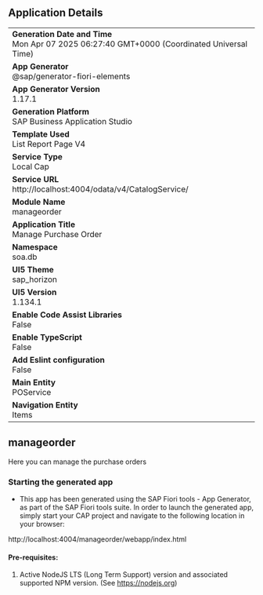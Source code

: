 ## Application Details
|               |
| ------------- |
|**Generation Date and Time**<br>Mon Apr 07 2025 06:27:40 GMT+0000 (Coordinated Universal Time)|
|**App Generator**<br>@sap/generator-fiori-elements|
|**App Generator Version**<br>1.17.1|
|**Generation Platform**<br>SAP Business Application Studio|
|**Template Used**<br>List Report Page V4|
|**Service Type**<br>Local Cap|
|**Service URL**<br>http://localhost:4004/odata/v4/CatalogService/|
|**Module Name**<br>manageorder|
|**Application Title**<br>Manage Purchase Order|
|**Namespace**<br>soa.db|
|**UI5 Theme**<br>sap_horizon|
|**UI5 Version**<br>1.134.1|
|**Enable Code Assist Libraries**<br>False|
|**Enable TypeScript**<br>False|
|**Add Eslint configuration**<br>False|
|**Main Entity**<br>POService|
|**Navigation Entity**<br>Items|

## manageorder

Here you can manage the purchase orders

### Starting the generated app

-   This app has been generated using the SAP Fiori tools - App Generator, as part of the SAP Fiori tools suite.  In order to launch the generated app, simply start your CAP project and navigate to the following location in your browser:

http://localhost:4004/manageorder/webapp/index.html

#### Pre-requisites:

1. Active NodeJS LTS (Long Term Support) version and associated supported NPM version.  (See https://nodejs.org)


